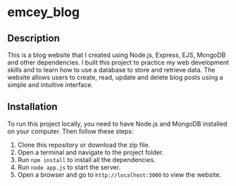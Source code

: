 # emcey_blog

## Description

This is a blog website that I created using Node.js, Express, EJS, MongoDB and other dependencies. I built this project to practice my web development skills and to learn how to use a database to store and retrieve data. The website allows users to create, read, update and delete blog posts using a simple and intuitive interface.

## Installation

To run this project locally, you need to have Node.js and MongoDB installed on your computer. Then follow these steps:

1. Clone this repository or download the zip file.
2. Open a terminal and navigate to the project folder.
3. Run `npm install` to install all the dependencies.
4. Run `node app.js` to start the server.
5. Open a browser and go to `http://localhost:3000` to view the website.



